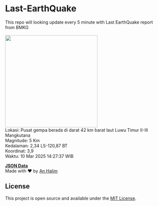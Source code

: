 # Last-EarthQuake
This repo will looking update every 5 minute with Last EarthQuake report from BMKG
<br>
<br>
<img src="undefined" width="300"/>
<br>
Lokasi: Pusat gempa berada di darat 42 km barat laut Luwu Timur  II-III Mangkutana <br>
Magnitude: 5 Km <br>
Kedalaman: 2,34 LS-120,87 BT <br>
Koordinat: 3,9 <br>
Waktu: 10 Mar 2025 14:27:37 WIB <br>

<a href="./data/data.json">**JSON Data**</a>
<br>
Made with ❤️ by <a href="https://github.com/an-halim">An Halim</a>
## License

This project is open source and available under the [MIT License](LICENSE).
